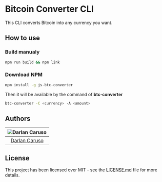 # Bitcoin Converter CLI

This CLI converts Bitcoin into any currency you want.

## How to use

### Build manualy

```sh
npm run build && npm link
```

### Download NPM

```sh
npm install -g js-btc-converter
```

Then it will be available by the command of **btc-converter**

```sh
btc-converter -C <currency> -A <amount>
```

## Authors

| ![Darlan Caruso](https://avatars3.githubusercontent.com/u/5831230?s=150&v=4) |
|:---------------------:|
| [Darlan Caruso](https://github.com/darlancaruso/) |

## License

This project has been licensed over MIT - see the [LICENSE.md](LICENSE.md) file for more details.


